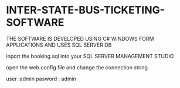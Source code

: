 # INTER-STATE-BUS-TICKETING-SOFTWARE
THE SOFTWARE IS DEVELOPED USING C# WINDOWS FORM APPLICATIONS AND USES SQL SERVER DB

inport the booking.sql into your SQL SERVER MANAGEMENT STUDIO

open the web.config file and change the connection string.

user :admin
pasword : admin

